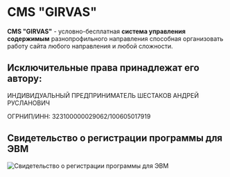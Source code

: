 # CMS "GIRVAS"
__CMS "GIRVAS"__ - условно-бесплатная __система управления содержимым__ разнопрофильного направления способная организовать работу сайта любого направления и любой сложности.

## Исключительные права принадлежат его автору:
ИНДИВИДУАЛЬНЫЙ ПРЕДПРИНИМАТЕЛЬ ШЕСТАКОВ АНДРЕЙ РУСЛАНОВИЧ

ОГРНИП/ИНН: 323100000029062/100605017919

## Свидетельство о регистрации программы для ЭВМ
![Свидетельство о регистрации программы для ЭВМ](https://www.garbalo.com/uploads/media/2334a49c9c46ac01f633ca2946d84f1a.webp)
